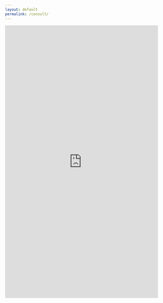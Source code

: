 ```yaml
---
layout: default
permalink: /consult/
---
```


<!-- <iframe src="https://topmate.io/rishabhmisra" width="100%" height="900px" style="border:none;"></iframe> -->

<!-- <iframe src="https://www.linkedin.com/services/page/62989a330773a40471" width="100%" height="500px" style="border:none;"></iframe> -->

<!-- <hr width="100%" color="#FF8A33" size="5">  -->

<iframe src="https://www.meetapro.com/provider/rishabh-misra-32292" width="100%" height="900px" style="border:none;"></iframe>
